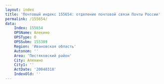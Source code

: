 ```yaml
---
layout: index
title: 'Почтовый индекс 155654: отделение почтовой связи Почты России'
permalink: /155654/
data:
    Index: 155654
    OPSName: Алехино
    OPSType: О
    OPSSubm: 155389
    Region: 'Ивановская область'
    Autonom: ''
    Area: 'Пестяковский район'
    City: Алехино
    City1: ''
    ActDate: '20040318'
    IndexOld: ''
---
```


